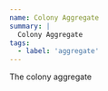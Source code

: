 ```yaml
---
name: Colony Aggregate
summary: |
  Colony Aggregate
tags:
  - label: 'aggregate' 
---
```


The colony aggregate

<NodeGraph />